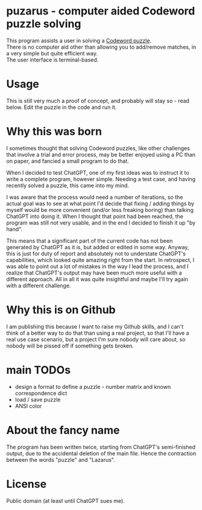 # puzarus - computer aided Codeword puzzle solving

This program assists a user in solving a [Codeword puzzle](https://www.puzzler.com/puzzles-a-z/codeword).  
There is no computer aid other than allowing you to add/remove matches, in a very simple but quite efficient way.  
The user interface is terminal-based.

# Usage
This is still very much a proof of concept, and probably will stay so - read below.
Edit the puzzle in the code and run it.

# Why this was born

I sometimes thought that solving Codeword puzzles, like other challenges that involve a trial and error process,
may be better enjoyed using a PC than on paper, and fancied a small program to do that.

When I decided to test ChatGPT, one of my first ideas was to instruct it to write a complete program, however simple.
Needing a test case, and having recently solved a puzzle, this came into my mind.

I was aware that the process would need a number of iterations, so
the actual goal was to see at what point I'd decide that fixing / adding things by myself
would be more convenient (and/or less freaking boring) than talking ChatGPT into doing it.
When I thought that point had been reached, the program was still not very usable,
and in the end I decided to finish it up "by hand".

This means that a significant part of the current code has not been generated by ChatGPT as it is,
but added or edited in some way.
Anyway, this is just for duty of report and absolutely not to understate ChatGPT's capabilities,
which looked quite amazing right from the start.
In retrospect, I was able to point out a lot of mistakes in the way I lead the process,
and I realize that ChatGPT's output may have been much more useful with a different approach.
All in all it was quite insightful and maybe I'll try again with a different challenge.

# Why this is on Github

I am publishing this because I want to raise my Github skills, and I can't think of a better way to do that than 
using a real project, so that I'll have a real use case scenario,
but a project I'm sure nobody will care about, so nobody will be pissed off if something gets broken.

# main TODOs

* design a format to define a puzzle - number matrix and known correspondence dict
* load / save puzzle
* ANSI color

# About the fancy name
The program has been written twice, starting from ChatGPT's semi-finished output,
due to the accidental deletion of the main file.
Hence the contraction between the words "puzzle" and "Lazarus".

# License

Public domain (at least until ChatGPT sues me).